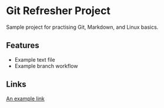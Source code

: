 ﻿# Git Refresher Project
Sample project for practising Git, Markdown, and Linux basics.

## Features
- Example text file
- Example branch workflow

## Links
[An example link](https://example.com)
